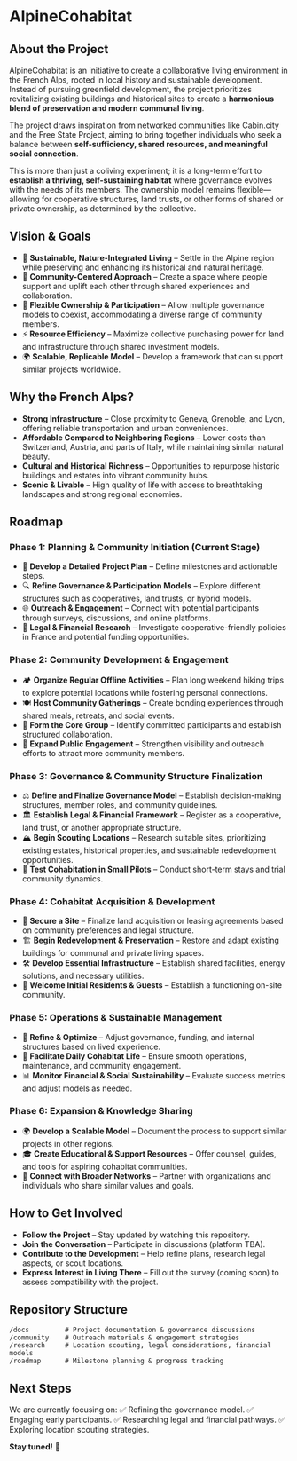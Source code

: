 # AlpineCohabitat

## About the Project

AlpineCohabitat is an initiative to create a collaborative living environment in the French Alps, rooted in local history and sustainable development. Instead of pursuing greenfield development, the project prioritizes revitalizing existing buildings and historical sites to create a **harmonious blend of preservation and modern communal living**. 

The project draws inspiration from networked communities like Cabin.city and the Free State Project, aiming to bring together individuals who seek a balance between **self-sufficiency, shared resources, and meaningful social connection**.

This is more than just a coliving experiment; it is a long-term effort to **establish a thriving, self-sustaining habitat** where governance evolves with the needs of its members. The ownership model remains flexible—allowing for cooperative structures, land trusts, or other forms of shared or private ownership, as determined by the collective.

## Vision & Goals

- 🌿 **Sustainable, Nature-Integrated Living** – Settle in the Alpine region while preserving and enhancing its historical and natural heritage.
- 🏡 **Community-Centered Approach** – Create a space where people support and uplift each other through shared experiences and collaboration.
- 🔄 **Flexible Ownership & Participation** – Allow multiple governance models to coexist, accommodating a diverse range of community members.
- ⚡ **Resource Efficiency** – Maximize collective purchasing power for land and infrastructure through shared investment models.
- 🌍 **Scalable, Replicable Model** – Develop a framework that can support similar projects worldwide.

## Why the French Alps?

- **Strong Infrastructure** – Close proximity to Geneva, Grenoble, and Lyon, offering reliable transportation and urban conveniences.
- **Affordable Compared to Neighboring Regions** – Lower costs than Switzerland, Austria, and parts of Italy, while maintaining similar natural beauty.
- **Cultural and Historical Richness** – Opportunities to repurpose historic buildings and estates into vibrant community hubs.
- **Scenic & Livable** – High quality of life with access to breathtaking landscapes and strong regional economies.

## Roadmap

### Phase 1: Planning & Community Initiation (Current Stage)

- 📌 **Develop a Detailed Project Plan** – Define milestones and actionable steps.
- 🔍 **Refine Governance & Participation Models** – Explore different structures such as cooperatives, land trusts, or hybrid models.
- 🌐 **Outreach & Engagement** – Connect with potential participants through surveys, discussions, and online platforms.
- 📄 **Legal & Financial Research** – Investigate cooperative-friendly policies in France and potential funding opportunities.

### Phase 2: Community Development & Engagement

- 🏕️ **Organize Regular Offline Activities** – Plan long weekend hiking trips to explore potential locations while fostering personal connections.
- 🍽️ **Host Community Gatherings** – Create bonding experiences through shared meals, retreats, and social events.
- 🤝 **Form the Core Group** – Identify committed participants and establish structured collaboration.
- 📢 **Expand Public Engagement** – Strengthen visibility and outreach efforts to attract more community members.

### Phase 3: Governance & Community Structure Finalization

- ⚖️ **Define and Finalize Governance Model** – Establish decision-making structures, member roles, and community guidelines.
- 🏛️ **Establish Legal & Financial Framework** – Register as a cooperative, land trust, or another appropriate structure.
- 🏔️ **Begin Scouting Locations** – Research suitable sites, prioritizing existing estates, historical properties, and sustainable redevelopment opportunities.
- 🏡 **Test Cohabitation in Small Pilots** – Conduct short-term stays and trial community dynamics.

### Phase 4: Cohabitat Acquisition & Development

- 🌱 **Secure a Site** – Finalize land acquisition or leasing agreements based on community preferences and legal structure.
- 🏗️ **Begin Redevelopment & Preservation** – Restore and adapt existing buildings for communal and private living spaces.
- 🛠️ **Develop Essential Infrastructure** – Establish shared facilities, energy solutions, and necessary utilities.
- 🎉 **Welcome Initial Residents & Guests** – Establish a functioning on-site community.

### Phase 5: Operations & Sustainable Management

- 🔄 **Refine & Optimize** – Adjust governance, funding, and internal structures based on lived experience.
- 🏡 **Facilitate Daily Cohabitat Life** – Ensure smooth operations, maintenance, and community engagement.
- 📊 **Monitor Financial & Social Sustainability** – Evaluate success metrics and adjust models as needed.

### Phase 6: Expansion & Knowledge Sharing

- 🌍 **Develop a Scalable Model** – Document the process to support similar projects in other regions.
- 🎓 **Create Educational & Support Resources** – Offer counsel, guides, and tools for aspiring cohabitat communities.
- 🤝 **Connect with Broader Networks** – Partner with organizations and individuals who share similar values and goals.

## How to Get Involved

- **Follow the Project** – Stay updated by watching this repository.
- **Join the Conversation** – Participate in discussions (platform TBA).
- **Contribute to the Development** – Help refine plans, research legal aspects, or scout locations.
- **Express Interest in Living There** – Fill out the survey (coming soon) to assess compatibility with the project.

## Repository Structure

```
/docs         # Project documentation & governance discussions
/community    # Outreach materials & engagement strategies
/research     # Location scouting, legal considerations, financial models
/roadmap      # Milestone planning & progress tracking
```

## Next Steps

We are currently focusing on:
✅ Refining the governance model.
✅ Engaging early participants.
✅ Researching legal and financial pathways.
✅ Exploring location scouting strategies.

**Stay tuned!** 🚀

